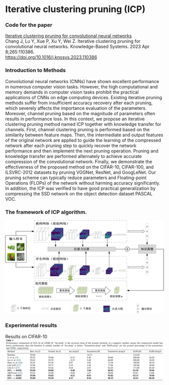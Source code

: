 # Iterative clustering pruning (ICP)
### Code for the paper
[Iterative clustering pruning for convolutional neural networks](https://www.sciencedirect.com/science/article/pii/S0950705123001363)
<br>Chang J, Lu Y, Xue P, Xu Y, Wei Z. Iterative clustering pruning for convolutional neural networks. Knowledge-Based Systems. 2023 Apr 8;265:110386.
<br>https://doi.org/10.1016/j.knosys.2023.110386

### Introduction to Methods
Convolutional neural networks (CNNs) have shown excellent performance in numerous computer vision tasks. However, the high computational and memory demands in computer vision tasks prohibit the practical applications of CNNs on edge computing devices. Existing iterative pruning methods suffer from insufficient accuracy recovery after each pruning, which severely affects the importance evaluation of the parameters. Moreover, channel pruning based on the magnitude of parameters often results in performance loss. In this context, we propose an iterative clustering pruning method named ICP together with knowledge transfer for channels. First, channel clustering pruning is performed based on the similarity between feature maps. Then, the intermediate and output features of the original network are applied to guide the learning of the compressed network after each pruning step to quickly recover the network performance and then implement the next pruning operation. Pruning and knowledge transfer are performed alternately to achieve accurate compression of the convolutional network. Finally, we demonstrate the effectiveness of the proposed method on the CIFAR-10, CIFAR-100, and ILSVRC-2012 datasets by pruning VGGNet, ResNet, and GoogLeNet. Our pruning scheme can typically reduce parameters and Floating-point Operations (FLOPs) of the network without harming accuracy significantly. In addition, the ICP was verified to have good practical generalization by compressing the SSD network on the object detection dataset PASCAL VOC.

### The framework of ICP algorithm.
![figure1.jpg](https://github.com/JingfeiChang/ICP-Iterative-clustering-pruning/blob/main/figure1.jpg)

### Experimental results
Results on CIFAR-10
<br>![Table1](https://github.com/JingfeiChang/ICP-Iterative-clustering-pruning/blob/main/Tables/Table1.jpg)
